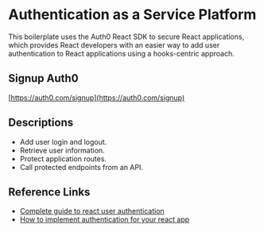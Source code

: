 # Authentication as a Service Platform
This boilerplate uses the Auth0 React SDK to secure React applications, which provides React developers with an easier way to add user authentication to React applications using a hooks-centric approach.

## Signup Auth0
[https://auth0.com/signup](https://auth0.com/signup)

## Descriptions
- Add user login and logout.
- Retrieve user information.
- Protect application routes.
- Call protected endpoints from an API.

## Reference Links
- [Complete guide to react user authentication](https://auth0.com/blog/complete-guide-to-react-user-authentication)
- [How to implement authentication for your react app](https://medium.appbase.io/how-to-implement-authentication-for-your-react-app-cf09eef3bb0b)